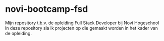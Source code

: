 # novi-bootcamp-fsd
Mijn repository t.b.v. de opleiding Full Stack Developer bij Novi Hogeschool
In deze repository sla ik projecten op die gemaakt worden in het kader van de opleiding.
